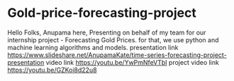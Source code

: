 # Gold-price-forecasting-project
Hello Folks, Anupama here, Presenting on behalf of my team for our internship project - Forecasting Gold Prices. for that, we use python and machine learning algorithms and models.
presentation link
https://www.slideshare.net/AnupamaKate/time-series-forecasting-project-presentation
video link
https://youtu.be/YwPmNfeVTbI
project video link
https://youtu.be/GZKoi8d22u8

